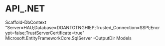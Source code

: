 # API_.NET
Scaffold-DbContext “Server=HAU;Database=DOANTOTNGHIEP;Trusted_Connection=SSPI;Encrypt=false;TrustServerCertificate=true" Microsoft.EntityFrameworkCore.SqlServer -OutputDir Models
